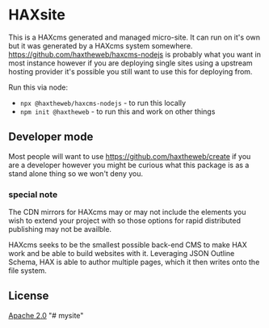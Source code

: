 # HAXsite
This is a HAXcms generated and managed micro-site. It can run on it's own but it was generated by a HAXcms system somewhere. https://github.com/haxtheweb/haxcms-nodejs is probably what you want in most instance however if you are deploying single sites using a upstream hosting provider it's possible you still want to use this for deploying from.

Run this via node:
- `npx @haxtheweb/haxcms-nodejs` - to run this locally
- `npm init @haxtheweb` - to run this and work on other things

## Developer mode
Most people will want to use https://github.com/haxtheweb/create if you are a developer however you might be curious what this package is as a stand alone thing so we won't deny you.

### special note
The CDN mirrors for HAXcms may or may not include the elements you wish to extend your project with so those options for rapid distributed publishing may not be availble.

HAXcms seeks to be the smallest possible back-end CMS to make HAX work and be able to build websites with it. Leveraging JSON Outline Schema, HAX is able to author multiple pages, which it then writes onto the file system.

## License
[Apache 2.0](LICENSE.md)
"# mysite" 
